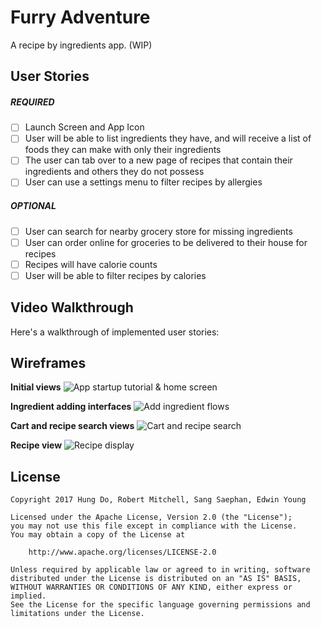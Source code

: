 # Furry Adventure

A recipe by ingredients app. (WIP)

## User Stories

##### REQUIRED

- [ ] Launch Screen and App Icon
- [ ] User will be able to list ingredients they have, and will receive a list  of foods they can make with only their ingredients
- [ ] The user can tab over to a new page of recipes that contain their ingredients and others they do not possess 
- [ ] User can use a settings menu to filter recipes by allergies

##### OPTIONAL

- [ ] User can search for nearby grocery store for missing ingredients
- [ ] User can order online for groceries to be delivered to their house for recipes
- [ ] Recipes will have calorie counts 
- [ ] User will be able to filter recipes by calories

## Video Walkthrough

Here's a walkthrough of implemented user stories:


## Wireframes

**Initial views**
![App startup tutorial & home screen](https://github.com/Sticky-Gerbil/furry-adventure/raw/master/Wireframes/initial-views.jpg)

**Ingredient adding interfaces**
![Add ingredient flows](https://github.com/Sticky-Gerbil/furry-adventure/raw/master/Wireframes/ingredient-views.jpg)

**Cart and recipe search views**
![Cart and recipe search](https://github.com/Sticky-Gerbil/furry-adventure/raw/master/Wireframes/cart-and-search.jpg)

**Recipe view**
![Recipe display](https://github.com/Sticky-Gerbil/furry-adventure/raw/master/Wireframes/recipe-view.jpg)


## License

    Copyright 2017 Hung Do, Robert Mitchell, Sang Saephan, Edwin Young

    Licensed under the Apache License, Version 2.0 (the "License");
    you may not use this file except in compliance with the License.
    You may obtain a copy of the License at

        http://www.apache.org/licenses/LICENSE-2.0

    Unless required by applicable law or agreed to in writing, software
    distributed under the License is distributed on an "AS IS" BASIS,
    WITHOUT WARRANTIES OR CONDITIONS OF ANY KIND, either express or implied.
    See the License for the specific language governing permissions and
    limitations under the License.
